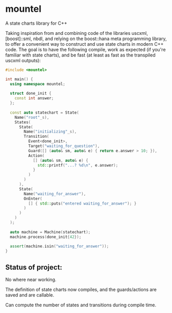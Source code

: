 # mountel
A state charts library for C++

Taking inspiration from and combining code of the libraries uscxml, [boost]::sml, nbdl, and relying on the boost::hana meta programming library, to offer a convenient way to construct and use state charts in modern C++ code. The goal is to have the following compile, work as expected (if you're familiar with state charts), and be fast (at least as fast as the transpiled uscxml outputs):

```C++
#include <mountel>

int main() {
  using namespace mountel;
  
  struct done_init {
    const int answer;
  };
  
  const auto statechart = State(
    Name("root"_s),
    States(
      State(
        Name("initializing"_s),
        Transition(
          Event<done_init>,
          Target("waiting_for_question"),
          Guard([] (auto& sm, auto& e) { return e.answer > 10; }),
          Action(
            [] (auto& sm, auto& e) {
              std::printf("...? %d\n", e.answer);
            }
          )
        )
      ),
      State(
        Name("waiting_for_answer"),
        OnEnter(
          [] { std::puts("entered waiting_for_answer"); }
        )
      )
    )
  );
  
  auto machine = Machine(statechart);
  machine.process(done_init{42});
  
  assert(machine.isin("waiting_for_answer"));
}
```

## Status of project:

No where near working.

The definition of state charts now compiles, and the guards/actions are saved and are callable.

Can compute the number of states and transitions during compile time.
